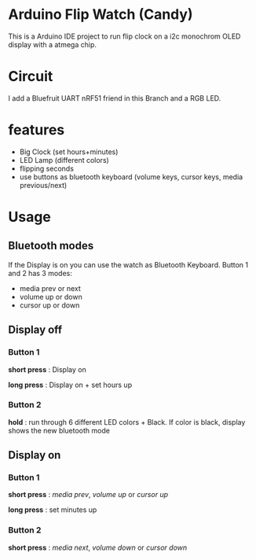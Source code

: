 # Arduino Flip Watch (Candy)

This is a Arduino IDE project to run flip clock on a i2c monochrom OLED display with a atmega chip.

# Circuit

I add a Bluefruit UART nRF51 friend in this Branch and a RGB LED.

# features

- Big Clock (set hours+minutes)
- LED Lamp (different colors)
- flipping seconds
- use buttons as bluetooth keyboard (volume keys, cursor keys, media previous/next)

# Usage

## Bluetooth modes

If the Display is on you can use the watch as Bluetooth Keyboard. Button 1 and 2 has 3 modes:

- media prev or next
- volume up or down
- cursor up or down

## Display off

### Button 1

**short press** : Display on

**long press** : Display on + set hours up

### Button 2

**hold** : run through 6 different LED colors + Black. If color is black, display shows the
new bluetooth mode

## Display on

### Button 1

**short press** : *media prev*, *volume up* or *cursor up*

**long press** : set minutes up

### Button 2

**short press** : *media next*, *volume down* or *cursor down*

